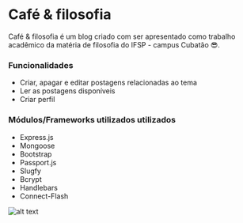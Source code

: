 # Café & filosofia

Café & filosofia é um blog criado com ser apresentado como trabalho acadêmico da matéria de filosofia do IFSP - campus Cubatão 😎.


  ### Funcionalidades

   - Criar, apagar e editar postagens relacionadas ao tema
   - Ler as postagens disponíveis
   - Criar perfil
 
 
  ### Módulos/Frameworks utilizados utilizados
  
   - Express.js
   - Mongoose
   - Bootstrap
   - Passport.js
   - Slugfy
   - Bcrypt
   - Handlebars
   - Connect-Flash
   
   
   ![alt text](https://ibb.co/QvZ7SJL)
   
   
   
  
    
  
  
 
 
 
 
